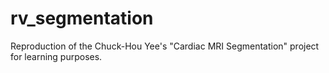 # rv_segmentation
Reproduction of the Chuck-Hou Yee's "Cardiac MRI Segmentation" project for learning purposes. 
